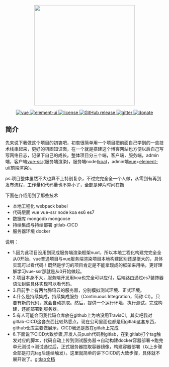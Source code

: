 <p align="center">
  <img width="320" src="https://wpimg.wallstcn.com/ecc53a42-d79b-42e2-8852-5126b810a4c8.svg">
</p>

<p align="center">
  <a href="https://github.com/vuejs/vue">
    <img src="https://img.shields.io/badge/vue-2.6.10-brightgreen.svg" alt="vue">
  </a>
  <a href="https://github.com/ElemeFE/element">
    <img src="https://img.shields.io/badge/element--ui-2.7.0-brightgreen.svg" alt="element-ui">
  </a>
  <a href="https://github.com/liutao2428118/blogs/master/LICENSE">
    <img src="https://img.shields.io/github/license/mashape/apistatus.svg" alt="license">
  </a>
  <a href="https://github.com/PanJiaChen/vue-element-admin/releases">
    <img src="https://img.shields.io/github/release/PanJiaChen/vue-element-admin.svg" alt="GitHub release">
  </a>
  <a href="https://gitter.im/vue-element-admin/discuss">
    <img src="https://badges.gitter.im/Join%20Chat.svg" alt="gitter">
  </a>
  <a href="https://panjiachen.gitee.io/vue-element-admin-site/zh/donate">
    <img src="https://img.shields.io/badge/%24-donate-ff69b4.svg" alt="donate">
  </a>
</p>




## 简介
先来说下我做这个项目的初衷吧，初衷很简单用一个项目把前面自己学到的一些技术栈串起来，更好的巩固知识面，在一个就是搭建这个博客网站也方便以后自己写写网络日志，记录下自己的成长。整体项目分三个端，客户端，服务端，admin端，客户端[vue-ssr](https://ssr.vuejs.org/zh/)(服务端渲染)，服务端node([koa](https://github.com/koajs/koa))，admin端[vue](https://github.com/vuejs/vue)+[element-ui](https://github.com/ElemeFE/element)(前端渲染)。

ps:项目整体虽然不大也算不上特别复杂，不过完完全全一个人做，从零到有再到发布流程，工作量和代码量也不算小了，全部是碎片时间在撸

下面在介绍用到了那些技术
- 本地工程化 webpack babel
- 代码层面 vue vue-ssr node koa es6 es7
- 数据库 mongodb mongoose
- 持续集成与持续部署 gitlab-CICD
- 服务器环境 docker

说明：
- 1.因为此项目没用到现成服务端渲染框架nuxt，所以本地工程化构建完完全全从0开始，vue普通项目与vue服务端渲染项目本地构建区别还是挺大的，具体实现可以看代码！既然是学习的项目肯定是不能拿现成的框架来用咯，更好理解学习vue-ssr那就是从0开始做起。
- 2.项目本身不大，服务端开发用koa也完全可以应付，后端路由通过es7装饰器语法封装具体实现可以看代码。
- 3.目前手上有两台腾讯云的服务器，分别模拟测试环境、正式环境。
- 4.什么是持续集成，持续集成服务（Continuous Integration，简称 CI）。只要有新的代码，就会自动抓取。然后，提供一个运行环境，执行测试，完成构建，还能部署到服务器。
- 5.有人可能会问我代码仓库放在github上为啥没用TravisCI，其实吧我对gitlab-CICD这套东西比较熟悉点，现在公司里面也都是用gitlab这套东西，github仓库主要做展示，CICD我还是放在gitlab上完成
- 6.下面说下CICD大致步骤,开发人员push代码到gitlab，在到gitlab打个tag触发对应的脚本，代码自动上传到测试服务器->自动构建docker容器部署->跑完单元测试->测试通过后，正式服务器拉取容器镜像，构建容器部署（以上步骤全部是打完tag后连续触发）。这里就简单的讲下CICD的大致步骤，具体就不展开说了。[gitlab文档](https://docs.gitlab.com/ee/README.html)
